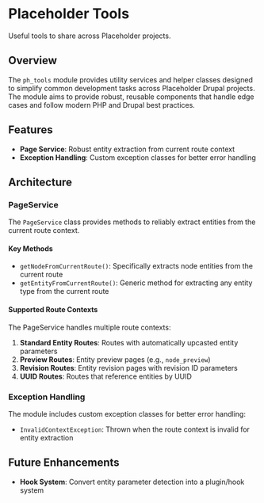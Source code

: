 # Placeholder Tools

Useful tools to share across Placeholder projects.

## Overview

The `ph_tools` module provides utility services and helper classes designed to simplify common development tasks across Placeholder Drupal projects. The module aims to provide robust, reusable components that handle edge cases and follow modern PHP and Drupal best practices.

## Features

- **Page Service**: Robust entity extraction from current route context
- **Exception Handling**: Custom exception classes for better error handling

## Architecture

### PageService

The `PageService` class provides methods to reliably extract entities from the current route context.

#### Key Methods

- `getNodeFromCurrentRoute()`: Specifically extracts node entities from the current route
- `getEntityFromCurrentRoute()`: Generic method for extracting any entity type from the current route

#### Supported Route Contexts

The PageService handles multiple route contexts:

1. **Standard Entity Routes**: Routes with automatically upcasted entity parameters
2. **Preview Routes**: Entity preview pages (e.g., `node_preview`)
3. **Revision Routes**: Entity revision pages with revision ID parameters
4. **UUID Routes**: Routes that reference entities by UUID

### Exception Handling

The module includes custom exception classes for better error handling:

- `InvalidContextException`: Thrown when the route context is invalid for entity extraction

## Future Enhancements

- **Hook System**: Convert entity parameter detection into a plugin/hook system
